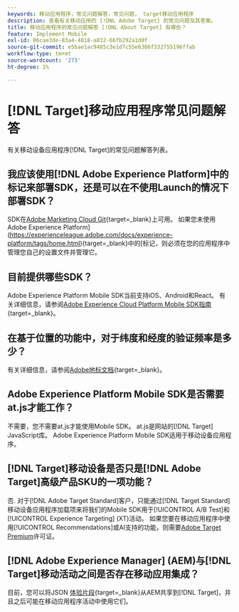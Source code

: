 ```yaml
---
keywords: 移动应用程序，常见问题解答，常见问题， target移动应用程序
description: 查看有关移动应用的 [!DNL Adobe Target] 的常见问题及其答案。
title: 移动应用程序的常见问题解答 [!DNL About Target] 有哪些？
feature: Implement Mobile
exl-id: 06cae3de-83a4-4018-a832-66fb292a1d0f
source-git-commit: e5bae1ac9485c3e1d7c55e6386f332755196ffab
workflow-type: tm+mt
source-wordcount: '273'
ht-degree: 1%

---
```


# [!DNL Target]移动应用程序常见问题解答

有关移动设备应用程序[!DNL Target]的常见问题解答列表。

## 我应该使用[!DNL Adobe Experience Platform]中的标记来部署SDK，还是可以在不使用Launch的情况下部署SDK？

SDK在[Adobe Marketing Cloud Git](https://github.com/Adobe-Marketing-Cloud/acp-sdks/){target=_blank}上可用。 如果您未使用Adobe Experience Platform](https://experienceleague.adobe.com/docs/experience-platform/tags/home.html){target=_blank}中的[标记，则必须在您的应用程序中管理您自己的设置文件并管理它。

## 目前提供哪些SDK？

Adobe Experience Platform Mobile SDK当前支持iOS、Android和React。 有关详细信息，请参阅[Adobe Experience Cloud Platform Mobile SDK指南](https://experienceleague.adobe.com/docs/mobile.html){target=_blank}。

## 在基于位置的功能中，对于纬度和经度的验证频率是多少？

有关详细信息，请参阅[Adobe地标文档](https://experienceleague.adobe.com/docs/places/using/home.html){target=_blank}。

## Adobe Experience Platform Mobile SDK是否需要at.js才能工作？

不需要，您不需要at.js才能使用Mobile SDK。 at.js是网站的[!DNL Target] JavaScript库。 Adobe Experience Platform Mobile SDK适用于移动设备应用程序。

## [!DNL Target]移动设备是否只是[!DNL Adobe Target]高级产品SKU的一项功能？

否. 对于[!DNL Adobe Target Standard]客户，只能通过[!DNL Target Standard]移动设备应用程序加载项来将我们的Mobile SDK用于[!UICONTROL A/B Test]和[!UICONTROL Experience Targeting] (XT)活动。 如果您要在移动应用程序中使用[!UICONTROL Recommendations]或AI支持的功能，则需要[Adobe Target Premium](https://experienceleague.adobe.com/docs/target/using/introduction/intro.html#premium)许可证。

## [!DNL Adobe Experience Manager] (AEM)与[!DNL Target]移动活动之间是否存在移动应用集成？

目前，您可以将JSON [体验片段](https://experienceleague.adobe.com/docs/target/using/experiences/offers/aem-experience-fragments.html){target=_blank}从AEM共享到[!DNL Target]，并且之后可能在移动应用程序活动中使用它们。
